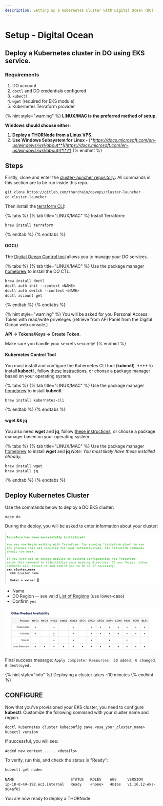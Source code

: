 ```yaml
---
description: Setting up a Kubernetes Cluster with Digital Ocean (DO)
---
```


# Setup - Digital Ocean

## **Deploy a Kubernetes cluster in DO using EKS service.**

### **Requirements**

1. DO account
2. `doctl` and DO credentials configured
3. `kubectl`
4. `wget` \(required for EKS module\)
5. Kubernetes Terraform provider 

{% hint style="warning" %}
**LINUX/MAC is the preferred method of setup.**

 **Windows should choose either:**

1. **Deploy a THORNode from a Linux VPS.**
2. **Use Windows Subsystem for Linux -** [**https://docs.microsoft.com/en-us/windows/wsl/about**](https://docs.microsoft.com/en-us/windows/wsl/about)\*\*\*\*
{% endhint %}

## **Steps**

Firstly, clone and enter the [cluster-launcher repository](https://gitlab.com/thorchain/devops/cluster-launcher)**.** All commands in this section are to be run inside this repo.

```text
git clone https://gitlab.com/thorchain/devops/cluster-launcher
cd cluster-launcher
```

Then install the [terraform CLI](https://www.terraform.io):

{% tabs %}
{% tab title="LINUX/MAC" %}
Install Terraform:

```text
brew install terraform
```
{% endtab %}
{% endtabs %}

#### **DOCLI**

The [Digital Ocean Control tool](https://www.digitalocean.com/docs/apis-clis/doctl/how-to/install/) allows you to manage your DO services.

{% tabs %}
{% tab title="LINUX/MAC" %}
Use the package manager [homebrew](https://formulae.brew.sh/) to install the DO CTL.

```text
brew install doctl
doctl auth init --context <NAME>
doctl auth switch --context <NAME>
doctl account get
```
{% endtab %}
{% endtabs %}

{% hint style="warning" %}
You will be asked for you Personal Access Token with read/write priveleges \(retrieve from API Panel from the Digital Ocean web console.\)

**API -&gt; Tokens/Keys -&gt; Create Token.**

Make sure you handle your secrets securely!
{% endhint %}

#### Kubernetes Control Tool

You must install and configure the Kubernetes CLI tool \(**kubectl**\). ****To install **kubectl** , follow [these instructions](https://kubernetes.io/docs/tasks/tools/install-kubectl/), or choose a package manager based on your operating system.

{% tabs %}
{% tab title="LINUX/MAC" %}
Use the package manager [homebrew](https://formulae.brew.sh/) to install **kubectl**.

```text
brew install kubernetes-cli
```
{% endtab %}
{% endtabs %}

#### **wget && jq**

You also need **wget** and **jq**, follow [these instructions](https://www.gnu.org/software/wget/), or choose a package manager based on your operating system.

{% tabs %}
{% tab title="LINUX/MAC" %}
Use the package manager [homebrew](https://formulae.brew.sh/) to install **wget** and **jq**
_Note: You most likely have these installed already._

```text
brew install wget
brew install jq
```
{% endtab %}
{% endtabs %}

## **Deploy Kubernetes Cluster**

Use the commands below to deploy a DO EKS cluster:

```text
make do
```

During the deploy, you will be asked to enter information about your cluster:

![](../../.gitbook/assets/image%20%2820%29.png)

* Name
* DO Region -- see valid [List of Regions](https://www.digitalocean.com/docs/platform/availability-matrix/#other-product-availability) \(use lower-case\)
* Confirm `yes`

![Kubernetes Availability \(note, use lower-case in the terminal\)](../../.gitbook/assets/image%20%2830%29.png)

Final success message: `Apply complete! Resources: 30 added, 0 changed, 0 destroyed.`

{% hint style="info" %}
Deploying a cluster takes ~10 minutes
{% endhint %}

## CONFIGURE

Now that you've provisioned your EKS cluster, you need to configure **kubectl**. Customize the following command with your cluster name and region.

```text
doctl kubernetes cluster kubeconfig save <use_your_cluster_name>
kubectl version
```

If successful, you will see:

 `Added new context ..... <details>`

To verify, run this, and check the status is "Ready":

```text
kubectl get nodes

NAME                          STATUS   ROLES    AGE     VERSION
ip-10-0-49-192.ec2.internal   Ready    <none>   4m16s   v1.16.12-eks-904af05
```

You are now ready to deploy a THORNode.

